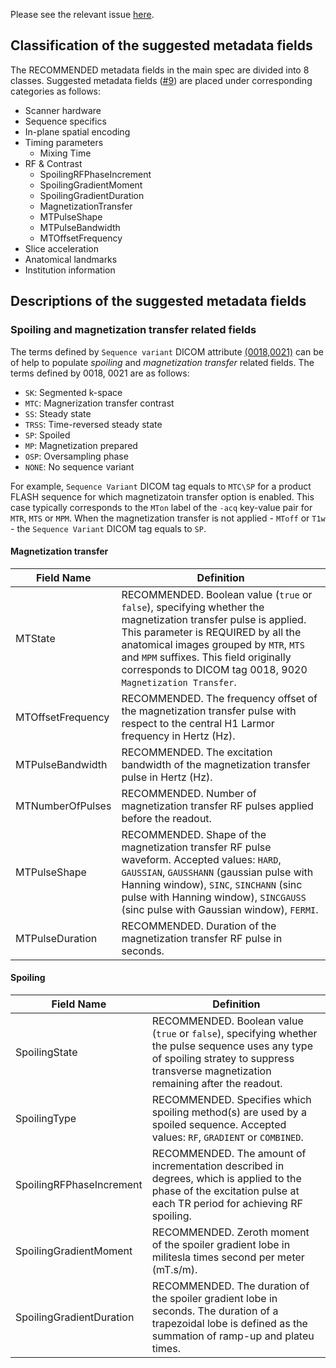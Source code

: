 Please see the relevant issue [here](https://github.com/bids-standard/bep001/issues/9).

## Classification of the suggested metadata fields 

The RECOMMENDED metadata fields in the main spec are divided into 8 classes. Suggested metadata fields ([#9](https://github.com/bids-standard/bep001/issues/9)) are placed under corresponding categories as follows:  

* Scanner hardware 
* Sequence specifics 
* In-plane spatial encoding
* Timing parameters 
     * Mixing Time 
* RF & Contrast 
    * SpoilingRFPhaseIncrement 
    * SpoilingGradientMoment
    * SpoilingGradientDuration 
    * MagnetizationTransfer 
    * MTPulseShape
    * MTPulseBandwidth
    * MTOffsetFrequency
* Slice acceleration 
* Anatomical landmarks 
* Institution information 

## Descriptions of the suggested metadata fields 

### Spoiling and magnetization transfer related fields 

The terms defined by `Sequence variant` DICOM attribute [(0018,0021)](http://dicomlookup.com/lookup.asp?sw=Tnumber&q=(0018,0021)) can be of help to populate _spoiling_ and _magnetization transfer_ related fields. The terms defined by 0018, 0021 are as follows: 

* `SK`: Segmented k-space
* `MTC`: Magnerization transfer contrast 
* `SS`: Steady state 
* `TRSS`: Time-reversed steady state 
* `SP`: Spoiled 
* `MP`: Magnetization prepared 
* `OSP`: Oversampling phase
* `NONE`: No sequence variant 

For example, `Sequence Variant` DICOM tag equals to `MTC\SP` for a product FLASH sequence for which magnetizatoin transfer option is enabled. This case typically corresponds to the `MTon` label of the `-acq` key-value pair for `MTR`, `MTS` or `MPM`. When the magnetization transfer is not applied - `MToff` or `T1w` - the `Sequence Variant` DICOM tag equals to `SP`. 

#### Magnetization transfer

| Field Name        | Definition                                                                                                                                                                                                                                                                                              |
|-------------------|---------------------------------------------------------------------------------------------------------------------------------------------------------------------------------------------------------------------------------------------------------------------------------------------------------|
| MTState           | RECOMMENDED. Boolean value (`true` or `false`), specifying whether the magnetization transfer pulse is applied. This parameter is REQUIRED by all the anatomical images grouped by `MTR`, `MTS` and `MPM` suffixes. This field originally corresponds to DICOM tag 0018, 9020 `Magnetization Transfer`. |
| MTOffsetFrequency | RECOMMENDED. The frequency offset of the magnetization transfer pulse with respect to the central H1 Larmor frequency in Hertz (Hz).                                                                                                                                                                    |
| MTPulseBandwidth  | RECOMMENDED. The excitation bandwidth of the magnetization transfer pulse in Hertz (Hz).                                                                                                                                                                                                                |
| MTNumberOfPulses  | RECOMMENDED. Number of magnetization transfer RF pulses applied before the readout.                                                                                                                                                                                                                     |
| MTPulseShape      | RECOMMENDED. Shape of the magnetization transfer RF pulse waveform. Accepted values: `HARD`, `GAUSSIAN`, `GAUSSHANN` (gaussian pulse with Hanning window), `SINC`, `SINCHANN` (sinc pulse with Hanning window), `SINCGAUSS` (sinc pulse with Gaussian window), `FERMI`.                                 |
| MTPulseDuration   | RECOMMENDED. Duration of the magnetization transfer RF pulse in seconds.                                                                                                                                                                                                                                |   

#### Spoiling

| Field Name               | Definition                                                                                                                                                                                |
|--------------------------|-------------------------------------------------------------------------------------------------------------------------------------------------------------------------------------------|
| SpoilingState            | RECOMMENDED. Boolean value (`true` or `false`), specifying whether the pulse sequence uses any type of spoiling stratey to suppress transverse magnetization remaining after the readout. |
| SpoilingType             | RECOMMENDED. Specifies which spoiling method(s) are used by a spoiled sequence. Accepted values: `RF`, `GRADIENT` or `COMBINED`.                                                          |
| SpoilingRFPhaseIncrement | RECOMMENDED. The amount of incrementation described in degrees, which is applied to the phase of the excitation pulse at each TR period for achieving RF spoiling.                        |
| SpoilingGradientMoment   | RECOMMENDED. Zeroth moment of the spoiler gradient lobe in militesla times second per meter (mT.s/m).                                                                                     |
| SpoilingGradientDuration | RECOMMENDED. The duration of the spoiler gradient lobe in seconds. The duration of a trapezoidal lobe is defined as the summation of ramp-up and plateu times.                            |